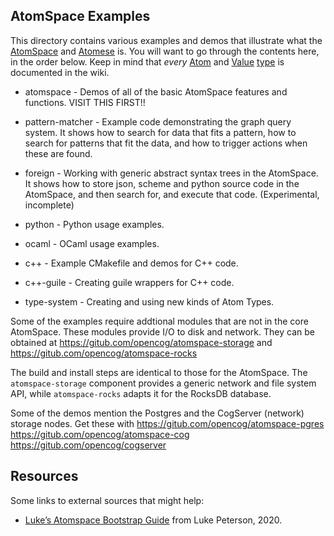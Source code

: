AtomSpace Examples
------------------

This directory contains various examples and demos that illustrate
what the [AtomSpace](https://wiki.opencog.org/w/AtomSpace) and
[Atomese](https://wiki.opencog.org/w/Atomese) is.  You will want to
go through the contents here, in the order below. Keep in mind that
*every* [Atom](https://wiki.opencog.org/w/Atom) and
[Value](https://wiki.opencog.org/w/Value)
[type](https://wiki.opencog.org/w/Atom_types) is documented in the
wiki.

* atomspace     - Demos of all of the basic AtomSpace features and
                  functions. VISIT THIS FIRST!!

* pattern-matcher - Example code demonstrating the graph query system.
                  It shows how to search for data that fits a pattern,
                  how to search for patterns that fit the data, and
                  how to trigger actions when these are found.

* foreign       - Working with generic abstract syntax trees in the
                  AtomSpace. It shows how to store json, scheme and
                  python source code in the AtomSpace, and then search
                  for, and execute that code. (Experimental, incomplete)

* python        - Python usage examples.
* ocaml         - OCaml usage examples.

* c++           - Example CMakefile and demos for C++ code.
* c++-guile     - Creating guile wrappers for C++ code.

* type-system   - Creating and using new kinds of Atom Types.

Some of the examples require addtional modules that are not in the
core AtomSpace. These modules provide I/O to disk and network. They
can be obtained at
   https://gitub.com/opencog/atomspace-storage
and
   https://gitub.com/opencog/atomspace-rocks

The build and install steps are identical to those for the AtomSpace.
The `atomspace-storage` component provides a generic network and file
system API, while `atomspace-rocks` adapts it for the RocksDB database.

Some of the demos mention the Postgres and the CogServer (network)
storage nodes. Get these with
   https://gitub.com/opencog/atomspace-pgres
   https://gitub.com/opencog/atomspace-cog
   https://gitub.com/opencog/cogserver

Resources
---------
Some links to external sources that might help:
* [Luke’s Atomspace Bootstrap Guide](https://luketpeterson.github.io/atomspace-bootstrap-guide/)
  from Luke Peterson, 2020.
